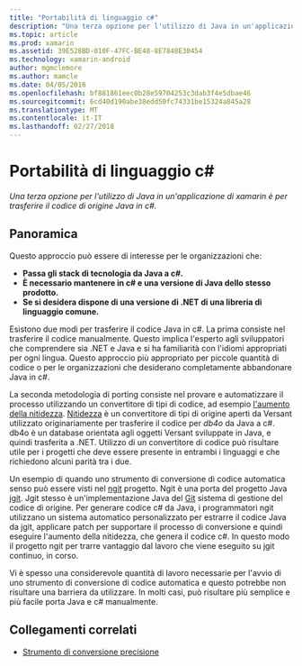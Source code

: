 ```yaml
---
title: "Portabilità di linguaggio c#"
description: "Una terza opzione per l'utilizzo di Java in un'applicazione di xamarin è per trasferire il codice di origine Java in c#."
ms.topic: article
ms.prod: xamarin
ms.assetid: 39E528BD-010F-47FC-BE48-8E7848E30454
ms.technology: xamarin-android
author: mgmclemore
ms.author: mamcle
ms.date: 04/05/2016
ms.openlocfilehash: bf881861eec0b28e59704253c3dab3f4e5dbae46
ms.sourcegitcommit: 6cd40d190abe38edd50fc74331be15324a845a28
ms.translationtype: MT
ms.contentlocale: it-IT
ms.lasthandoff: 02/27/2018
---
```

# <a name="porting-java-to-c"></a>Portabilità di linguaggio c#

_Una terza opzione per l'utilizzo di Java in un'applicazione di xamarin è per trasferire il codice di origine Java in c#._

## <a name="overview"></a>Panoramica

Questo approccio può essere di interesse per le organizzazioni che:

-  **Passa gli stack di tecnologia da Java a c#.**
-  **È necessario mantenere in c# e una versione di Java dello stesso prodotto.**
-  **Se si desidera dispone di una versione di .NET di una libreria di linguaggio comune.**


Esistono due modi per trasferire il codice Java in c#. La prima consiste nel trasferire il codice manualmente. Questo implica l'esperto agli sviluppatori che comprendere sia .NET e Java e si ha familiarità con l'idiomi appropriati per ogni lingua. Questo approccio più appropriato per piccole quantità di codice o per le organizzazioni che desiderano completamente abbandonare Java in c#.

La seconda metodologia di porting consiste nel provare e automatizzare il processo utilizzando un convertitore di tipi di codice, ad esempio [l'aumento della nitidezza](https://github.com/mono/sharpen). [Nitidezza](https://github.com/mono/sharpen) è un convertitore di tipi di origine aperti da Versant utilizzato originariamente per trasferire il codice per *db4o* da Java a c#. db4o è un database orientata agli oggetti Versant sviluppate in Java, e quindi trasferita a .NET. Utilizzo di un convertitore di codice può risultare utile per i progetti che deve essere presente in entrambi i linguaggi e che richiedono alcuni parità tra i due.

Un esempio di quando uno strumento di conversione di codice automatica senso può essere visti nel [ngit](https://github.com/mono/ngit) progetto.
Ngit è una porta del progetto Java [jgit](http://eclipse.org/).
Jgit stesso è un'implementazione Java del [Git](http://git-scm.com/) sistema di gestione del codice di origine. Per generare codice c# da Java, i programmatori ngit utilizzano un sistema automatico personalizzato per estrarre il codice Java da jgit, applicare patch per supportare il processo di conversione e quindi eseguire l'aumento della nitidezza, che genera il codice c#. In questo modo il progetto ngit per trarre vantaggio dal lavoro che viene eseguito su jgit continuo, in corso.

Vi è spesso una considerevole quantità di lavoro necessarie per l'avvio di uno strumento di conversione di codice automatica e questo potrebbe non risultare una barriera da utilizzare. In molti casi, può risultare più semplice e più facile porta Java e c# manualmente.



## <a name="related-links"></a>Collegamenti correlati

- [Strumento di conversione precisione](https://github.com/mono/sharpen)
